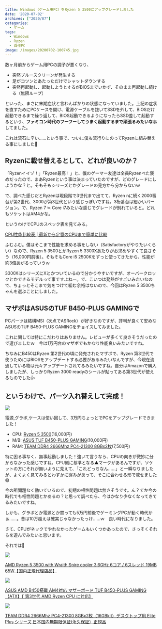 ```yaml
---
title: Windows（ゲーム用PC）をRyzen 5 3500にアップグレードしました
date: '2020-07-02'
archives: ["2020/07"]
categories:
  - ゲーム
tags:
  - Windows
  - Ryzen
  - 自作PC
image: /images/20200702-100745.jpg
---
```

数ヶ月前からゲーム用PCの調子が悪くなり、

- 突然ブルースクリーンが発生する
- 足がコツンとあたっただけでシャットダウンする
- 突然再起動し、起動しようとするがBIOSまでいかず、そのまま再起動し続ける（無限ループ）

といった、まさに末期症状と言わんばかりの状態になっていました。上記の症状を直すためにPCケースを開け、電源ケーブルを抜いてSSDを外して、BIOSだけ起動できるまで繰り返して、BIOS起動できるようになったらSSD差して起動するという、**ファミコン時代のフーフーしてうまく起動するまで頑張るみたいな**事してました。

これは流石に辛い……という事で、ついに僕も流行りにのってRyzenに組み替える事にしました🎉

## Ryzenに載せ替えるとして、どれが良いのか？

「Ryzenイイゾ！」「Ryzen最高！」と、僕のゲーマー友達は全員Ryzenべた褒めだったので、まあRyzenという事は決まっていたのですが、どのグレードにしようかな？と。そもそもシリーズとかグレードの見方から分からないｗ

で、調べた感じだとRyzenは現段階で3世代まで出てて、Ryzen nに続く2000番台が第2世代、3000が第3世代という感じっぽいですね。3桁番台は細かいバージョン。で、Ryzen 7 ≒ Core i7みたいな感じでグレードが別れていると。どれもソケットはAM4かな。

というわけでCPUのスペック表を見てみる。

[CPU性能比較表 | 最新から定番のCPUまで簡単に比較](https://pcrecommend.com/cpu/)

ふむふむ。僕はそこまで性能を求める事をしない（Satisfactoryがやりたいくらい）なので、Ryzen 5 3500とかRyzen 5 3300Xあたりがお求めやすくて良さそう（16,000円前後）。そもそもCore i5 2500Kをずっと使ってきたから、性能が約3倍あがるっていうｗ

3300XはシリーズにXとかついているので分かりやすいですが、オーバークロックとかできるモデルって事ですよねー。で、こいつは発熱がすごいみたいなので、ちょっとそこまで気をつけて組む余裕はないので、今回はRyzen 5 3500ちゃんを選ぶことにしました。

## マザボはASUSのTUF B450-PLUS GAMINGで

PCパーツは結構MSI（次点でASRock）が好きなのですが、評判が良くて安めなASUSのTUF B450-PLUS GAMINGをチョイスしてみました。

これに関しては特にこだわりはありません。レビューが多くて良さそうだったので選びましたｗ　今は1万円台のマザボでもかなり性能良いみたいですね。

ちなみにB450はRyzen 第2世代の頃に発売されたマザボで、Ryzen 第3世代で使うためにはBIOSをアップデートする必要があるみたいなんですが、今現在流通している物は元々アップデートされてるみたいですね。自分はAmazonで購入しましたが、しっかりRyzen 3000 readyのシールが貼ってある第3世代が使えるものでした👍

## というわけで、パーツ入れ替えして完成！

![](/images/20200702-100821.jpg)

電源,グラボ,ケースは使い回して、3万円ちょっとでPCをアップグレードできました！

- CPU: [Ryzen 5 3500](https://www.amazon.co.jp/dp/B07YZR314W?tag=t4traw-22)(16,000円)
- M/B: [ASUS TUF B450-PLUS GAMING](https://www.amazon.co.jp/dp/B07FMVJT1H?tag=t4traw-22)(10,000円)
- RAM: [TEAM DDR4 2666Mhz PC4-21300 8GBx2枚](https://www.amazon.co.jp/dp/B07HJWXKXP?tag=t4traw-22)(7,500円)

特に困る事なく、無事起動しました！強いて言うなら、CPUの向きが微妙に分からなかった感じですね。CPU側に基準となる▲マークがあるんですが、ソケットの方にそれが無いように見えて、「これどっちなん……」と一瞬なりましたが、よくよく見てみるとわずかに窪みがあって、そこに合わせる形で載せました😅

今の所問題なく動いているので、初期の相性問題は無さそうです。ん？てか今の時代でも相性問題とかあるの？と思って調べたら、今はかなり少なくなってきてるみたいですね。

しかも、グラボとか電源とか買っても5万円前後でゲーミングPCが動く時代かぁ……。昔は10万超えは確実じゃなかったっけ……ｗ　良い時代になりました。

さて、CPUがネックでやれなかったゲームもいくつかあったので、さっそくそれらを遊んでみたいと思います。

それでは👋

<div class="amazfy">
<a href="https://www.amazon.co.jp/dp/B07YZR314W?tag=t4traw-22">
<img src="https://ws-fe.amazon-adsystem.com/widgets/q?_encoding=UTF8&ASIN=B07YZR314W&Format=_SL250_&ID=AsinImage&MarketPlace=JP&ServiceVersion=20070822&WS=1&tag=t4traw-22&language=ja_JP">
<p>AMD Ryzen 5 3500 with Wraith Spire cooler 3.6GHz 6コア / 6スレッド 19MB 65W【国内正規代理店品】</p>
</a>
</div>

<div class="amazfy">
<a href="https://www.amazon.co.jp/dp/B07FMVJT1H?tag=t4traw-22">
<img src="https://ws-fe.amazon-adsystem.com/widgets/q?_encoding=UTF8&ASIN=B07FMVJT1H&Format=_SL250_&ID=AsinImage&MarketPlace=JP&ServiceVersion=20070822&WS=1&tag=t4traw-22&language=ja_JP">
<p>ASUS AMD B450搭載 AM4対応 マザーボード TUF B450-PLUS GAMING【ATX】【 第3世代 AMD Ryzen CPU に対応】</p>
</a>
</div>

<div class="amazfy">
<a href="https://www.amazon.co.jp/dp/B07HJWXKXP?tag=t4traw-22">
<img src="https://ws-fe.amazon-adsystem.com/widgets/q?_encoding=UTF8&ASIN=B07HJWXKXP&Format=_SL250_&ID=AsinImage&MarketPlace=JP&ServiceVersion=20070822&WS=1&tag=t4traw-22&language=ja_JP">
<p>TEAM DDR4 2666Mhz PC4-21300 8GBx2枚（16GBkit）デスクトップ用 Elite Plus シリーズ 日本国内無期限保証(永久保証）正規品</p>
</a>
</div>


